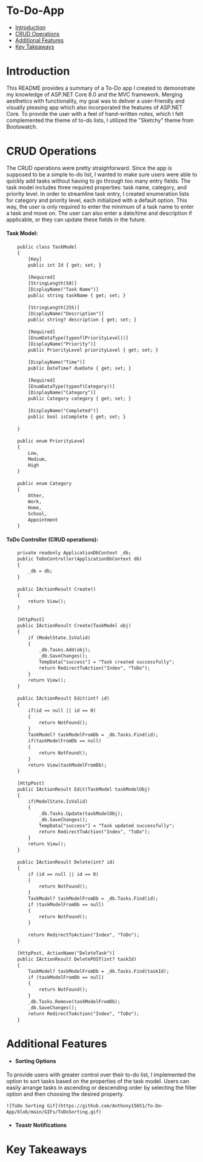 # To-Do-App
<ul>
    <li><a href="#Introduction">Introduction</a></li>
    <li><a href="#CRUD Operations">CRUD Operations</a></li>
    <li><a href="#Additional Features">Additional Features</a></li>
    <li><a href="#Key Takeaways">Key Takeaways</a></li>
</ul>

<h1 id="Introduction">Introduction</h1>
<p>This README provides a summary of a To-Do app I created to demonstrate my knowledge of ASP.NET Core 8.0 and the MVC framework. Merging aesthetics with functionality, my goal was to deliver a user-friendly and visually pleasing app which also incorporated the features of ASP.NET Core. To provide the user with a feel of hand-written notes, which I felt complemented the theme of to-do lists, I utilized the "Sketchy" theme from Bootswatch.</p>

<h1 id="CRUD Operations">CRUD Operations</h1>
<p>The CRUD operations were pretty straighforward. Since the app is supposed to be a simple to-do list, I wanted to make sure users were able to quickly add tasks without having to go through too many entry fields. The task model includes three required properties: task name, category, and priority level. In order to streamline task entry, I created enumeration lists for category and priority level, each initialized with a default option. This way, the user is only required to enter the minimum of a task name to enter a task and move on. The user can also enter a date/time and description if applicable, or they can update these fields in the future. </p>

<h4>Task Model:</h4>

        public class TaskModel
        {
            [Key]
            public int Id { get; set; }
        
            [Required]
            [StringLength(50)]
            [DisplayName("Task Name")]
            public string taskName { get; set; }
        
            [StringLength(255)]
            [DisplayName("Description")]
            public string? description { get; set; }
        
            [Required]
            [EnumDataType(typeof(PriorityLevel))]
            [DisplayName("Priority")]
            public PriorityLevel priorityLevel { get; set; }
        
            [DisplayName("Time")]
            public DateTime? dueDate { get; set; }
        
            [Required]
            [EnumDataType(typeof(Category))]
            [DisplayName("Category")]
            public Category category { get; set; }
        
            [DisplayName("Completed")]
            public bool isComplete { get; set; }
        
        }

        public enum PriorityLevel
        {
            Low,
            Medium,
            High
        }
        
        public enum Category
        {
            Other,
            Work,
            Home,
            School,
            Appointment
        }

<h4>ToDo Controller (CRUD operations):</h4>

        private readonly ApplicationDbContext _db;
        public ToDoController(ApplicationDbContext db)
        {
            _db = db;
        }
     
        public IActionResult Create()
        {
            return View();
        }
    
        [HttpPost]
        public IActionResult Create(TaskModel obj)
        {
            if (ModelState.IsValid)
            {
                _db.Tasks.Add(obj);
                _db.SaveChanges();
                TempData["success"] = "Task created successfully";
                return RedirectToAction("Index", "ToDo");
            }
            return View();
        }
    
        public IActionResult Edit(int? id)
        {
            if(id == null || id == 0)
            {
                return NotFound();
            }
            TaskModel? taskModelFromDb = _db.Tasks.Find(id);
            if(taskModelFromDb == null)
            {
                return NotFound();
            }
            return View(taskModelFromDb);
        }
    
        [HttpPost]
        public IActionResult Edit(TaskModel taskModelObj)
        {
            if(ModelState.IsValid)
            {
                _db.Tasks.Update(taskModelObj);
                _db.SaveChanges();
                TempData["success"] = "Task updated successfully";
                return RedirectToAction("Index", "ToDo");
            }
            return View();
        }
    
        public IActionResult Delete(int? id)
        {
            if (id == null || id == 0)
            {
                return NotFound();
            }
            TaskModel? taskModelFromDb = _db.Tasks.Find(id);
            if (taskModelFromDb == null)
            {
                return NotFound();
            }
    
            return RedirectToAction("Index", "ToDo");
        }
    
        [HttpPost, ActionName("DeleteTask")]
        public IActionResult DeletePOST(int? taskId)
        {
            TaskModel? taskModelFromDb = _db.Tasks.Find(taskId);
            if (taskModelFromDb == null)
            {
                return NotFound();
            }
            _db.Tasks.Remove(taskModelFromDb);
            _db.SaveChanges();
            return RedirectToAction("Index", "ToDo");
        }
        
<h1 id="Additional Features">Additional Features</h1>
<ul>
  <li><h4>Sorting Options</h4></li>
</ul>
    <p>To provide users with greater control over their to-do list, I implemented the option to sort tasks based on the properties of the task model. Users can easily arrange tasks in ascending or descending order by selecting the filter option and then choosing the desired property.</p>

    ![ToDo Sorting Gif](https://github.com/Anthony15651/To-Do-App/blob/main/GIFs/ToDoSorting.gif)
<ul>
  <li><h4>Toastr Notifications</h4></li>
</ul>

<h1 id="Key Takeaways">Key Takeaways</h1>
